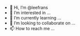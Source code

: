 - 👋 Hi, I’m @leefrans
- 👀 I’m interested in ...
- 🌱 I’m currently learning ...
- 💞️ I’m looking to collaborate on ...
- 📫 How to reach me ...

<!---
leefrans/leefrans is a ✨ special ✨ repository because its `README.md` (this file) appears on your GitHub profile.
You can click the Preview link to take a look at your changes.
--->
